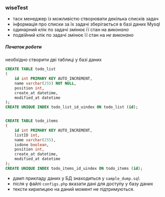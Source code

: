 ### wiseTest
* таск менеджер із можливістю створювати декілька списків задач
* інформація про списки за їх задачі зберігається в базі даних Mysql
* одинарний клік по задачі змінює її стан на *виконано*
* подвійний клік по задачі змінює її стан на *не виконано*


##### Початок роботи
необхідно створити дві таблиці у базі даних
```sql
CREATE TABLE todo_list
(
    id int PRIMARY KEY AUTO_INCREMENT,
    name varchar(255) NOT NULL,
    position int,
    create_at datetime,
    modified_at datetime
);
CREATE UNIQUE INDEX todo_list_id_uindex ON todo_list (id);


CREATE TABLE todo_items
(
    id int PRIMARY KEY AUTO_INCREMENT,
    listID int,
    name varchar(255),
    isdone boolean,
    position int,
    create_at datetime,
    modified_at datetime
);
CREATE UNIQUE INDEX todo_items_id_uindex ON todo_items (id);
```
* дамп прикладу даних у БД знаходиться у `sample_dump.sql`
* після у файлі `configs.php` вказати дані для доступу у базу даних
* тексти кирилицею на даний момент не підтримуються.